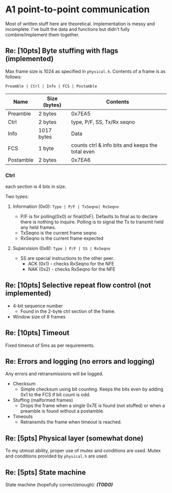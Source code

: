 # A1 point-to-point communication
Most of written stuff here are theoretical. Implementation is messy and incomplete. I've built the data and functions but didn't fully combine/implement them together.


## Re: [10pts] Byte stuffing with flags (implemented)
Max frame size is 1024 as specified in `physical.h`. Contents of a frame is as follows:

`Preamble | Ctrl | Info | FCS | Postamble`

| Name          | Size (bytes) | Contents                                         |
|---------------|--------------|--------------------------------------------------|
| Preamble      | 2 bytes      | 0x7EA5                                           |
| Ctrl          | 2 bytes      | type, P/F, SS, Tx/Rx seqno            |
| Info          | 1017 bytes   | Data                                             |
| FCS           | 1 byte       | counts ctrl & info bits and keeps the total even |
| Postamble     | 2 bytes      | 0x7EA6                                           |

### Ctrl
each section is 4 bits in size.

Two types:
1. Information (0x0):  `Type | P/F | TxSeqno| RxSeqno`
   - P/F is for polling(0x0) or final(0xF). Defaults to final as to declare there is nothing to inquire. Polling is to signal the Tx to transmit held any held frames.
   - TxSeqno is the current frame seqno
   - RxSeqno is the current frame expected

2. Supervision (0x8):  `Type | P/F | SS | RxSeqno`
   - SS are special instructions to the other peer.
     - ACK (0x1)  - checks RxSeqno for the NFE
     - NAK (0x2)  - checks RxSeqno for the NFE

## Re: [10pts] Selective repeat flow control (not implemented)
* 4-bit sequence number
  - Found in the 2-byte ctrl section of the frame.
* Window size of 8 frames
## Re: [10pts] Timeout
Fixed timeout of 5ms as per requirements.
## Re: Errors and logging (no errors and logging)
Any errors and retransmissions will be logged.
* Checksum
  - Simple checksum using bit counting. Keeps the bits even by adding 0x1 to the FCS if bit count is odd.
* Stuffing (malformed frames)
  - Drops the frame when a single 0x7E is found (not stuffed) or when a preamble is found without a postamble.
* Timeouts
  - Retransmits the frame when timeout is reached.
## Re: [5pts] Physical layer (somewhat done)
To my utmost ability, proper use of mutex and conditions are used. Mutex and conditions provided by `physical.h` are used.
## Re: [5pts] State machine
State machine (hopefully correct/enough): ***(TODO)***
